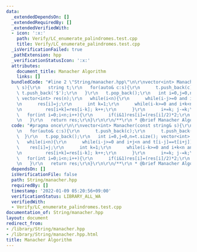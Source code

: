 ```yaml
---
data:
  _extendedDependsOn: []
  _extendedRequiredBy: []
  _extendedVerifiedWith:
  - icon: ':x:'
    path: Verify/LC_enumerate_palindromes.test.cpp
    title: Verify/LC_enumerate_palindromes.test.cpp
  _isVerificationFailed: true
  _pathExtension: hpp
  _verificationStatusIcon: ':x:'
  attributes:
    document_title: Manacher Algorithm
    links: []
  bundledCode: "#line 2 \"String/manacher.hpp\"\n\r\nvector<int> Manacher(const string&\
    \ s){\r\n   string t;\r\n   for(auto& c:s){\r\n      t.push_back(c);\r\n     \
    \ t.push_back('$');\r\n   }\r\n   t.pop_back();\r\n   int i=0,j=0,n=t.size();\
    \ vector<int> res(n);\r\n   while(i<n){\r\n      while(i-j>=0 and i+j<n and t[i-j]==t[i+j])j++;\r\
    \n      res[i]=j;\r\n      int k=1;\r\n      while(i-k>=0 and i+k<n and k+res[i-k]<j){\r\
    \n         res[i+k]=res[i-k]; k++;\r\n      }\r\n      i+=k; j-=k;\r\n   }\r\n\
    \   for(int i=0;i<n;i++){\r\n      if(i&1)res[i]=(res[i]/2)*2;\r\n      else res[i]=((res[i]+1)/2)*2-1;\r\
    \n   }\r\n   return res;\r\n}\r\n\r\n/**\r\n * @brief Manacher Algorithm\r\n */\n"
  code: "#pragma once\r\n\r\nvector<int> Manacher(const string& s){\r\n   string t;\r\
    \n   for(auto& c:s){\r\n      t.push_back(c);\r\n      t.push_back('$');\r\n \
    \  }\r\n   t.pop_back();\r\n   int i=0,j=0,n=t.size(); vector<int> res(n);\r\n\
    \   while(i<n){\r\n      while(i-j>=0 and i+j<n and t[i-j]==t[i+j])j++;\r\n  \
    \    res[i]=j;\r\n      int k=1;\r\n      while(i-k>=0 and i+k<n and k+res[i-k]<j){\r\
    \n         res[i+k]=res[i-k]; k++;\r\n      }\r\n      i+=k; j-=k;\r\n   }\r\n\
    \   for(int i=0;i<n;i++){\r\n      if(i&1)res[i]=(res[i]/2)*2;\r\n      else res[i]=((res[i]+1)/2)*2-1;\r\
    \n   }\r\n   return res;\r\n}\r\n\r\n/**\r\n * @brief Manacher Algorithm\r\n */"
  dependsOn: []
  isVerificationFile: false
  path: String/manacher.hpp
  requiredBy: []
  timestamp: '2022-01-09 05:20:56+09:00'
  verificationStatus: LIBRARY_ALL_WA
  verifiedWith:
  - Verify/LC_enumerate_palindromes.test.cpp
documentation_of: String/manacher.hpp
layout: document
redirect_from:
- /library/String/manacher.hpp
- /library/String/manacher.hpp.html
title: Manacher Algorithm
---
```

